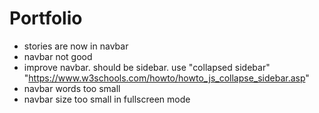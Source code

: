 # Portfolio

-   stories are now in navbar
-   navbar not good
-   improve navbar. should be sidebar. use "collapsed sidebar"
    "https://www.w3schools.com/howto/howto_js_collapse_sidebar.asp"
-   navbar words too small
-   navbar size too small in fullscreen mode